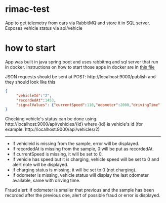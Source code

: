 # rimac-test
App to get telemetry from cars via RabbitMQ and store it in SQL server. Exposes vehicle status via api/vehicle

# how to start
App was built in java spring boot and uses rabbitmq and sql server that run in docker.
Instructions on how to start those apps in docker are in [this file](https://github.com/aleksalukac/rimac-test/blob/main/telemetry/docker%20instructions.txt)

JSON requests should be sent at POST: http://localhost:9000/publish and they should look like this
```json
{
     "vehicleId":"2",
     "recordedAt":1453,
     "signalValues": {"currentSpeed":110,"odometer":2000,"drivingTime":56000,"isCharging":0}
}
```

Checking vehicle's status can be done using http://localhost:9000/api/vehicles/{id} where {id} is vehicle's id (for example: http://localhost:9000/api/vehicles/2)

___

* If vehicleid is missing from the sample, error will be displayed.
* If recordedAt is missing from the sample, 0 will be put as recordedAt.
* If currentSpeed is missing, it will be set to 0.
* If vehicle has speed but it is charging, vehicle speed will be set to 0 and alert note will be displayed. 
* If charging status is missing, it will be set to 0 (not charging).
* If odometer is missing, vehicle status will display the last odometer available, same with driving time.

Fraud alert: if odometer is smaller that previous and the sample has been recorded after the previous one, alert of possible fraud or error is displayed.